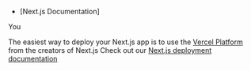 

- [Next.js Documentation] 
  
You

The easiest way to deploy your Next.js app is to use the [Vercel Platform](https://vercel.com/new?utm_medium=default-template&filter=next.js&utm_source=create-next-app&utm_campaign=create-next-app-readme) from the creators of Next.js
Check out our [Next.js deployment documentation](https://nextjs.org/docs/deploymen) 

